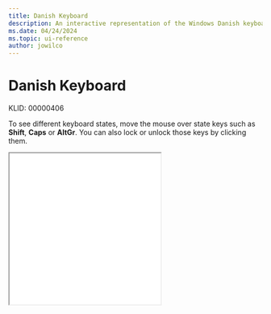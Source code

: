 ```yaml
---
title: Danish Keyboard
description: An interactive representation of the Windows Danish keyboard. To see different keyboard states, click or move the mouse over the state keys.
ms.date: 04/24/2024
ms.topic: ui-reference
author: jowilco
---
```


# Danish Keyboard

KLID: 00000406

To see different keyboard states, move the mouse over state keys such as **Shift**, **Caps** or **AltGr**. You can also lock or unlock those keys by clicking them.

<iframe src="kbdda.html" height="300"></iframe>

